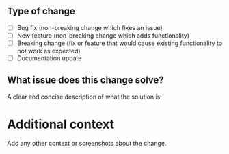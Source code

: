 ## Type of change

- [ ] Bug fix (non-breaking change which fixes an issue)
- [ ] New feature (non-breaking change which adds functionality)
- [ ] Breaking change (fix or feature that would cause existing functionality to not work as expected)
- [ ] Documentation update

## What issue does this change solve?
A clear and concise description of what the solution is.


# Additional context
Add any other context or screenshots about the change.